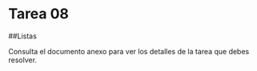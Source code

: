 # Tarea 08
##Listas


Consulta el documento anexo para ver los detalles de la tarea que debes resolver.